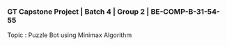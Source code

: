### GT Capstone Project | Batch 4 | Group 2 | BE-COMP-B-31-54-55

Topic : Puzzle Bot using Minimax Algorithm